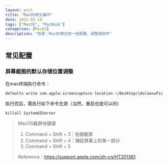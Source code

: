 ```yaml
---
layout: post
title: "MacOS常见操作"
date: 2021-05-18
tags: ["MacOS", "MacBook"]
categories: [MacOS]
description: "目录：MacOS常见的一些配置、调整或软件"
---
```


## 常见配置

### 屏幕截图的默认存储位置调整

在mac终端执行命令：
```
defaults write com.apple.screencapture location ~/Desktop/idolaoxuPic
```

执行完后，需执行如下命令生效（当然，重启也是可以的）
```
killall SystemUIServer
```

> MacOS截屏快捷键
> 1. Command + Shift + 3：拍摄截屏
> 2. Command + Shift + 4：捕捉屏幕上的某一部分
> 3. Command + Shift + 5
>
> Reference：https://support.apple.com/zh-cn/HT201361
